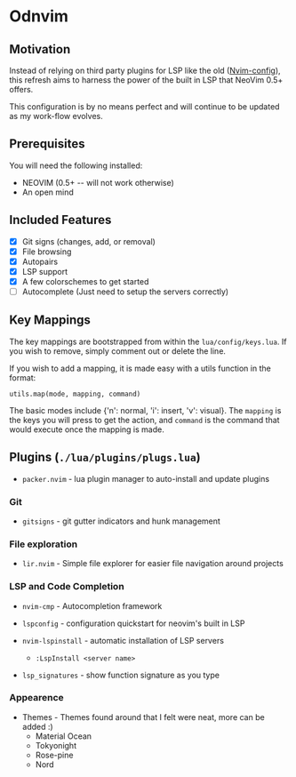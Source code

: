 # Odnvim

## Motivation

Instead of relying on third party plugins for LSP like the old ([Nvim-config](https://github.com/OkelleyDevelopment/Nvim-Config)),
this refresh aims to harness the power of the built in LSP that NeoVim 0.5+ offers.

This configuration is by no means perfect and will continue to be updated as my work-flow
evolves.

## Prerequisites

You will need the following installed:

- NEOVIM (0.5+ -- will not work otherwise)
- An open mind

## Included Features

- [x] Git signs (changes, add, or removal)
- [x] File browsing
- [x] Autopairs
- [x] LSP support
- [x] A few colorschemes to get started
- [ ] Autocomplete (Just need to setup the servers correctly)

## Key Mappings

The key mappings are bootstrapped from within the `lua/config/keys.lua`. If you
wish to remove, simply comment out or delete the line.

If you wish to add a mapping, it is made easy with a utils function in the format:

```
utils.map(mode, mapping, command)
```

The basic modes include {'n': normal, 'i': insert, 'v': visual}. The `mapping` is the
keys you will press to get the action, and `command` is the command that would execute once
the mapping is made.

## Plugins (`./lua/plugins/plugs.lua`)

- `packer.nvim` - lua plugin manager to auto-install and update plugins

### Git

- `gitsigns` - git gutter indicators and hunk management

### File exploration

- `lir.nvim` - Simple file explorer for easier file navigation around projects

### LSP and Code Completion

- `nvim-cmp` - Autocompletion framework

- `lspconfig` - configuration quickstart for neovim's built in LSP

- `nvim-lspinstall` - automatic installation of LSP servers

  - `:LspInstall <server name>`

- `lsp_signatures` - show function signature as you type

### Appearence

- Themes - Themes found around that I felt were neat, more can be added :)
  - Material Ocean
  - Tokyonight
  - Rose-pine
  - Nord
